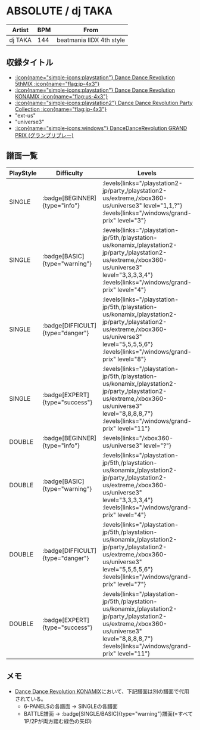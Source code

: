 # ABSOLUTE / dj TAKA

|Artist|BPM|From|
|------|---|----|
|dj TAKA|144|beatmania IIDX 4th style|

## 収録タイトル

- [:icon{name="simple-icons:playstation"} Dance Dance Revolution 5thMIX :icon{name="flag:jp-4x3"}](/playstation-jp/5th)
- [:icon{name="simple-icons:playstation"} Dance Dance Revolution KONAMIX :icon{name="flag:us-4x3"}](/playstation-us/konamix)
- [:icon{name="simple-icons:playstation2"} Dance Dance Revolution Party Collection :icon{name="flag:jp-4x3"}](/playstation2-jp/party)
- "ext-us"
- "universe3"
- [:icon{name="simple-icons:windows"} DanceDanceRevolution GRAND PRIX (グランプリプレー)](/windows/grand-prix)

## 譜面一覧

|PlayStyle|Difficulty|Levels|Notes|Movie|
|---------|----------|------|-----|-----|
|SINGLE| :badge[BEGINNER]{type="info"}| :levels{links="/playstation2-jp/party,/playstation2-us/extreme,/xbox360-us/universe3" level="1,1,?"} :levels{links="/windows/grand-prix" level="3"}|123/0||
|SINGLE| :badge[BASIC]{type="warning"}| :levels{links="/playstation-jp/5th,/playstation-us/konamix,/playstation2-jp/party,/playstation2-us/extreme,/xbox360-us/universe3" level="3,3,3,3,4"} :levels{links="/windows/grand-prix" level="4"}|142/0||
|SINGLE| :badge[DIFFICULT]{type="danger"}| :levels{links="/playstation-jp/5th,/playstation-us/konamix,/playstation2-jp/party,/playstation2-us/extreme,/xbox360-us/universe3" level="5,5,5,5,6"} :levels{links="/windows/grand-prix" level="8"}|252/0||
|SINGLE| :badge[EXPERT]{type="success"}| :levels{links="/playstation-jp/5th,/playstation-us/konamix,/playstation2-jp/party,/playstation2-us/extreme,/xbox360-us/universe3" level="8,8,8,8,7"} :levels{links="/windows/grand-prix" level="11"}|311/0||
|DOUBLE| :badge[BEGINNER]{type="info"}| :levels{links="/xbox360-us/universe3" level="?"}|||
|DOUBLE| :badge[BASIC]{type="warning"}| :levels{links="/playstation-jp/5th,/playstation-us/konamix,/playstation2-jp/party,/playstation2-us/extreme,/xbox360-us/universe3" level="3,3,3,3,4"} :levels{links="/windows/grand-prix" level="4"}|135/0||
|DOUBLE| :badge[DIFFICULT]{type="danger"}| :levels{links="/playstation-jp/5th,/playstation-us/konamix,/playstation2-jp/party,/playstation2-us/extreme,/xbox360-us/universe3" level="5,5,5,5,6"} :levels{links="/windows/grand-prix" level="7"}|215/0||
|DOUBLE| :badge[EXPERT]{type="success"}| :levels{links="/playstation-jp/5th,/playstation-us/konamix,/playstation2-jp/party,/playstation2-us/extreme,/xbox360-us/universe3" level="8,8,8,8,7"} :levels{links="/windows/grand-prix" level="11"}|303/0||

## メモ

- [Dance Dance Revolution KONAMIX](/playstation-us/konamix)において、下記譜面は別の譜面で代用されている。
  - 6-PANELSの各譜面 → SINGLEの各譜面
  - BATTLE譜面 → :badge[SINGLE/BASIC]{type="warning"}譜面(=すべて1P/2Pが両方踏む緑色の矢印)
